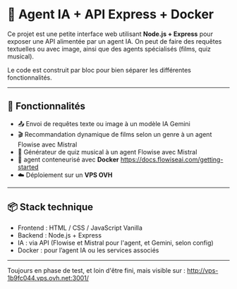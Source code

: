 # 🧠 Agent IA + API Express + Docker

Ce projet est une petite interface web utilisant **Node.js + Express** pour exposer une API alimentée par un agent IA. On peut de faire des requêtes textuelles ou avec image, ainsi que des agents spécialisés (films, quiz musical).

Le code est construit par bloc pour bien séparer les différentes fonctionnalités.

---

## 🚀 Fonctionnalités

- 📤 Envoi de requêtes texte ou image à un modèle IA Gemini
- 🎬 Recommandation dynamique de films selon un genre à un agent Flowise avec Mistral
- 🎵 Générateur de quiz musical à un agent Flowise avec Mistral
- 🐳 agent conteneurisé avec **Docker** https://docs.flowiseai.com/getting-started
- ☁️ Déploiement sur un **VPS OVH**

---

## 📦 Stack technique

- Frontend : HTML / CSS / JavaScript Vanilla
- Backend : Node.js + Express
- IA : via API (Flowise et Mistral pour l'agent, et Gemini, selon config)
- Docker : pour l’agent IA ou les services associés

---


Toujours en phase de test, et loin d'être fini, mais visible sur :
http://vps-1b9fc044.vps.ovh.net:3001/